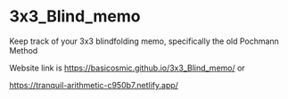 # 3x3_Blind_memo
Keep track of your 3x3 blindfolding memo, specifically the old Pochmann Method

Website link is https://basicosmic.github.io/3x3_Blind_memo/
or

https://tranquil-arithmetic-c950b7.netlify.app/
